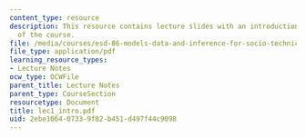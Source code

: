 ```yaml
---
content_type: resource
description: This resource contains lecture slides with an introduction and overview
  of the course.
file: /media/courses/esd-86-models-data-and-inference-for-socio-technical-systems-spring-2007/2ebe106407339f82b451d497f44c9098_lec1_intro.pdf
file_type: application/pdf
learning_resource_types:
- Lecture Notes
ocw_type: OCWFile
parent_title: Lecture Notes
parent_type: CourseSection
resourcetype: Document
title: lec1_intro.pdf
uid: 2ebe1064-0733-9f82-b451-d497f44c9098
---
```

